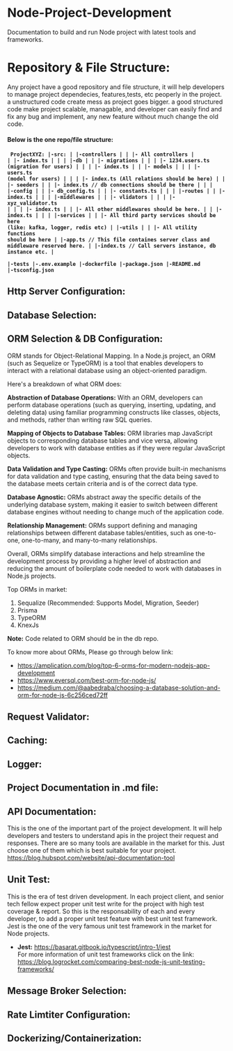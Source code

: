 # Node-Project-Development
Documentation to build and run Node project with latest tools and frameworks.

# Repository & File Structure:
Any project have a good repository and file structure, it will help developers to manage project dependecies, features,tests, etc peoperly in the project. a unstructured code create mess as project goes bigger. a good structured code make project scalable, managable, and developer can easily find and fix any bug and implement, any new feature without much change the old code.
#### Below is the one repo/file structure:
<b><code>
ProjectXYZ:
    |-src:
    |    |-controllers
    |    |  |- All controllers
    |    |  |- index.ts
    |    |
    |    |-db
    |    |  |- migrations
    |    |  |     |- 1234.users.ts (migration for users)
    |    |  |     |- index.ts
    |    |  |- models
    |    |  |     |- users.ts (model for users)
    |    |  |     |- index.ts (All relations should be here)
    |    |  |- seeders
    |    |  |- index.ts // db connections should be there
    |    |
    |    |-config
    |    |  |- db_config.ts
    |    |  |- constants.ts
    |    |
    |    |-routes
    |    |  |- index.ts
    |    |
    |    |-middlewares
    |    |  |- vlidators
    |    |  |      |- xyz_validator.ts
    |    |  |      |- index.ts
    |    |  |- All other middlewares should be here.
    |    |  |- index.ts
    |    |
    |    |-services
    |    |  |- All third party services should be here (like: kafka, logger, redis etc)
    |    |-utils
    |    |  |- All utility functions should be here
    |    |-app.ts  // This file containes server class and middleware reserved here.
    |    |-index.ts  // Call servers instance, db instance etc.
    |     
    |-tests
    |-.env.example
    |-dockerfile
    |-package.json
    |-README.md
    |-tsconfig.json
</code></b>


## Http Server Configuration:
## Database Selection:
## ORM Selection & DB Configuration:
ORM stands for Object-Relational Mapping. In a Node.js project, an ORM (such as Sequelize or TypeORM) is a tool that enables developers to interact with a relational database using an object-oriented paradigm.

Here's a breakdown of what ORM does:

**Abstraction of Database Operations:** With an ORM, developers can perform database operations (such as querying, inserting, updating, and deleting data) using familiar programming constructs like classes, objects, and methods, rather than writing raw SQL queries.

**Mapping of Objects to Database Tables:** ORM libraries map JavaScript objects to corresponding database tables and vice versa, allowing developers to work with database entities as if they were regular JavaScript objects.

**Data Validation and Type Casting:** ORMs often provide built-in mechanisms for data validation and type casting, ensuring that the data being saved to the database meets certain criteria and is of the correct data type.

**Database Agnostic:** ORMs abstract away the specific details of the underlying database system, making it easier to switch between different database engines without needing to change much of the application code.

**Relationship Management:** ORMs support defining and managing relationships between different database tables/entities, such as one-to-one, one-to-many, and many-to-many relationships.

Overall, ORMs simplify database interactions and help streamline the development process by providing a higher level of abstraction and reducing the amount of boilerplate code needed to work with databases in Node.js projects.

Top ORMs in market:
1. Sequalize (Recommended: Supports Model, Migration, Seeder)
2. Prisma
3. TypeORM
4. KnexJs

**Note:** Code related to ORM should be in the db repo.

To know more about ORMs, Please go through below link:
- https://amplication.com/blog/top-6-orms-for-modern-nodejs-app-development
- https://www.eversql.com/best-orm-for-node-js/
- https://medium.com/@aabedraba/choosing-a-database-solution-and-orm-for-node-js-6c256ced72ff
## Request Validator:
## Caching:
## Logger:
## Project Documentation in .md file:
## API Documentation:
This is the one of the important part of the project development. It will help developers and testers to understand apis in the project their request and responses. There are so many tools are available in the market for this. Just choose one of them which is best suitable for your project.
    https://blog.hubspot.com/website/api-documentation-tool

## Unit Test: 
This is the era of test driven development. In each project client, and senior tech fellow expect proper unit test write for the project with high test coverage & report. So this is the responsability of each and every developer, to add a proper unit test feature with best unit test framework. Jest is the one of the very famous unit test framework in the market for Node projects.
 * <b>Jest:</b> https://basarat.gitbook.io/typescript/intro-1/jest  
For more information of unit test frameworks click on the link: https://blog.logrocket.com/comparing-best-node-js-unit-testing-frameworks/

## Message Broker Selection:

## Rate Limtiter Configuration:

## Dockerizing/Containerization:
